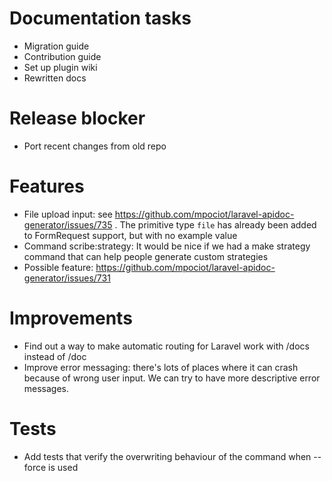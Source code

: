 # Documentation tasks
- Migration guide
- Contribution guide
- Set up plugin wiki
- Rewritten docs

# Release blocker
- Port recent changes from old repo

# Features
- File upload input: see https://github.com/mpociot/laravel-apidoc-generator/issues/735 . The primitive type `file` has already been added to FormRequest support, but with no example value
- Command scribe:strategy: It would be nice if we had a make strategy command that can help people generate custom strategies
- Possible feature: https://github.com/mpociot/laravel-apidoc-generator/issues/731

# Improvements
- Find out a way to make automatic routing for Laravel work with /docs instead of /doc
- Improve error messaging: there's lots of places where it can crash because of wrong user input. We can try to have more descriptive error messages.

# Tests
- Add tests that verify the overwriting behaviour of the command when --force is used


